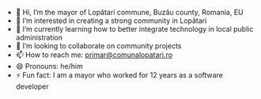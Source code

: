 - 👋 Hi, I’m the mayor of Lopătari commune, Buzău county, Romania, EU
- 👀 I’m interested in creating a strong community in Lopătari
- 🌱 I’m currently learning how to better integrate technology in local public administration
- 💞️ I’m looking to collaborate on community projects
- 📫 How to reach me: primar@comunalopatari.ro
- 😄 Pronouns: he/him
- ⚡ Fun fact: I am a mayor who worked for 12 years as a software developer

<!---
claudiu-lopatari/claudiu-lopatari is a ✨ special ✨ repository because its `README.md` (this file) appears on your GitHub profile.
You can click the Preview link to take a look at your changes.
--->
